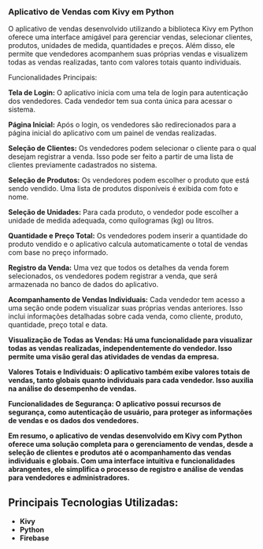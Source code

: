 ### Aplicativo de Vendas com Kivy em Python

O aplicativo de vendas desenvolvido utilizando a biblioteca Kivy em Python oferece uma interface amigável para gerenciar vendas, selecionar clientes, produtos, unidades de medida, quantidades e preços. Além disso, ele permite que vendedores acompanhem suas próprias vendas e visualizem todas as vendas realizadas, tanto com valores totais quanto individuais.

Funcionalidades Principais:

<b>Tela de Login:</b> O aplicativo inicia com uma tela de login para autenticação dos vendedores. Cada vendedor tem sua conta única para acessar o sistema.

<b>Página Inicial:</b> Após o login, os vendedores são redirecionados para a página inicial do aplicativo com um painel de vendas realizadas.

<b>Seleção de Clientes:</b> Os vendedores podem selecionar o cliente para o qual desejam registrar a venda. Isso pode ser feito a partir de uma lista de clientes previamente cadastrados no sistema.

<b>Seleção de Produtos:</b> Os vendedores podem escolher o produto que está sendo vendido. Uma lista de produtos disponíveis é exibida com foto e nome.

<b>Seleção de Unidades:</b> Para cada produto, o vendedor pode escolher a unidade de medida adequada, como quilogramas (kg) ou litros.

<b>Quantidade e Preço Total:</b> Os vendedores podem inserir a quantidade do produto vendido e o aplicativo calcula automaticamente o total de vendas com base no preço informado.

<b>Registro da Venda:</b> Uma vez que todos os detalhes da venda forem selecionados, os vendedores podem registrar a venda, que será armazenada no banco de dados do aplicativo.

<b>Acompanhamento de Vendas Individuais:</b> Cada vendedor tem acesso a uma seção onde podem visualizar suas próprias vendas anteriores. Isso inclui informações detalhadas sobre cada venda, como cliente, produto, quantidade, preço total e data.

<b>Visualização de Todas as Vendas: Há uma funcionalidade para visualizar todas as vendas realizadas, independentemente do vendedor. Isso permite uma visão geral das atividades de vendas da empresa.

<b>Valores Totais e Individuais:</b> O aplicativo também exibe valores totais de vendas, tanto globais quanto individuais para cada vendedor. Isso auxilia na análise do desempenho de vendas.

Funcionalidades de Segurança: O aplicativo possui recursos de segurança, como autenticação de usuário, para proteger as informações de vendas e os dados dos vendedores.

Em resumo, o aplicativo de vendas desenvolvido em Kivy com Python oferece uma solução completa para o gerenciamento de vendas, desde a seleção de clientes e produtos até o acompanhamento das vendas individuais e globais. Com uma interface intuitiva e funcionalidades abrangentes, ele simplifica o processo de registro e análise de vendas para vendedores e administradores.

## Principais Tecnologias Utilizadas:
<ul>
  <li>Kivy</li>
  <li>Python</li>
  <li>Firebase</li>
</ul>

